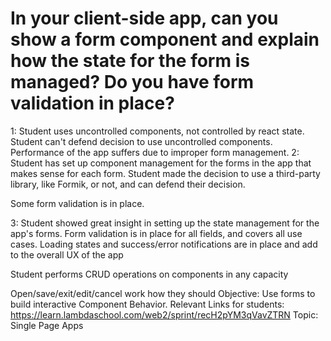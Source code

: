 # In your client-side app, can you show a form component and explain how the state for the form is managed? Do you have form validation in place?

1: Student uses uncontrolled components, not controlled by react state. Student can't defend decision to use uncontrolled components. Performance of the app suffers due to improper form management.
2: Student has set up component management for the forms in the app that makes sense for each form. Student made the decision to use a third-party library, like Formik, or not, and can defend their decision. 

Some form validation is in place.

3: Student showed great insight in setting up the state management for the app's forms. Form validation is in place for all fields, and covers all use cases. Loading states and success/error notifications are in place and add to the overall UX of the app

Student performs CRUD operations on components in any capacity 

Open/save/exit/edit/cancel work how they should
Objective: Use forms to build interactive Component Behavior.
Relevant Links for students: https://learn.lambdaschool.com/web2/sprint/recH2pYM3qVavZTRN
Topic: Single Page Apps